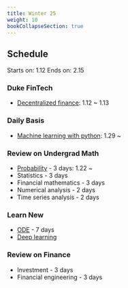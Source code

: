 ```yaml
---
title: Winter 25
weight: 10
bookCollapseSection: true
---
```


## Schedule

Starts on: 1.12
Ends on: 2.15

### Duke FinTech

- [Decentralized finance](defi): 1.12 ~ 1.13

### Daily Basis

- [Machine learning with python](ml_with_python): 1.29 ~

### Review on Undergrad Math

- [Probability](probability) - 3 days: 1.22 ~ 
- Statistics - 3 days
- Financial mathematics - 3 days
- Numerical analysis - 2 days
- Time series analysis - 2 days

### Learn New

- [ODE](ode) - 7 days
- [Deep learning](dl)

### Review on Finance

- Investment - 3 days
- Financial engineering - 3 days
